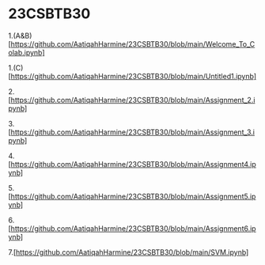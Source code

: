 # 23CSBTB30
1.(A&B)[https://github.com/AatiqahHarmine/23CSBTB30/blob/main/Welcome_To_Colab.ipynb]

1.(C)[https://github.com/AatiqahHarmine/23CSBTB30/blob/main/Untitled1.ipynb]

2.[https://github.com/AatiqahHarmine/23CSBTB30/blob/main/Assignment_2.ipynb]

3.[https://github.com/AatiqahHarmine/23CSBTB30/blob/main/Assignment_3.ipynb]

4.[https://github.com/AatiqahHarmine/23CSBTB30/blob/main/Assignment4.ipynb]

5.[https://github.com/AatiqahHarmine/23CSBTB30/blob/main/Assignment5.ipynb]

6.[https://github.com/AatiqahHarmine/23CSBTB30/blob/main/Assignment6.ipynb]

7.[https://github.com/AatiqahHarmine/23CSBTB30/blob/main/SVM.ipynb]

